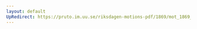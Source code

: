 ```yaml
---
layout: default
UpRedirect: https://pruto.im.uu.se/riksdagen-motions-pdf/1869/mot_1869__ak__281.pdf
---
```

